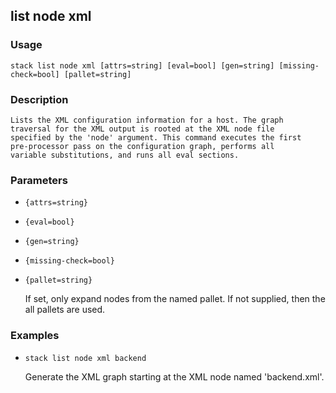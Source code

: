 ## list node xml

### Usage

`stack list node xml [attrs=string] [eval=bool] [gen=string] [missing-check=bool] [pallet=string]`

### Description


	Lists the XML configuration information for a host. The graph
	traversal for the XML output is rooted at the XML node file
	specified by the 'node' argument. This command executes the first
	pre-processor pass on the configuration graph, performs all
	variable substitutions, and runs all eval sections.

	

### Parameters
* `{attrs=string}`
* `{eval=bool}`
* `{gen=string}`
* `{missing-check=bool}`
* `{pallet=string}`

   If set, only expand nodes from the named pallet. If not
	supplied, then the all pallets are used.

### Examples

* `stack list node xml backend`

   Generate the XML graph starting at the XML node named 'backend.xml'.



